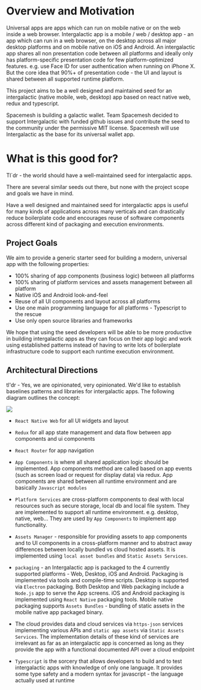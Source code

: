 # Overview and Motivation
Universal apps are apps which can run on mobile native or on the web inside a web browser.
Intergalactic app is a mobile / web / desktop app - an app which can run in a web browser, on the desktop across all major desktop platforms and on mobile native on iOS and Android. An intergalactic app shares all non presentation code between all platforms and ideally only has platform-specific presentation code for few platform-optimized features. e.g. use Face ID for user authentication when running on iPhone X. But the core idea that 90%+ of presentation code - the UI and layout is shared between all supported runtime platform.

This project aims to be a well designed and maintained seed for an intergalactic (native mobile, web, desktop) app based on react native web, redux and typescript.

Spacemesh is building a galactic wallet. Team Spacemesh decided to support Intergalactic with funded github issues and contribute the seed to the community under the permissive MIT license. Spacemesh will use Intergalactic as the base for its universal wallet app.

# What is this good for?
Tl`dr - the world should have a well-maintained seed for intergalactic apps.

There are several similar seeds out there, but none with the project scope and goals we have in mind.

Have a well designed and maintained seed for intergalactic apps is useful for many kinds of applications across many verticals and can drastically reduce boilerplate code and encourages reuse of software components across different kind of packaging and execution environments.

## Project Goals
We aim to provide a generic starter seed for building a modern, universal app with the following properties:
- 100% sharing of app components (business logic) between all platforms
- 100% sharing of platform services and assets management between all platform
- Native iOS and Android look-and-feel
- Reuse of all UI components and layout across all platforms
- Use one main programming language for all platforms - Typescript to the rescue
- Use only open source libraries and frameworks

We hope that using the seed developers will be able to be more productive in building intergalactic apps as they can focus on their app logic and work using established patterns instead of having to write lots of boilerplate infrastructure code to support each runtime execution environment.

## Architectural Directions

tl'dr - Yes, we are opinionated, very opinionated. We'd like to establish baselines patterns and libraries for intergalactic apps. The following diagram outlines the concept:

![](https://raw.githubusercontent.com/spacemeshos/intergalactic/master/arch_figure.png)

- `React Native Web` for all UI widgets and layout

- `Redux` for all app state management and data flow between app components and ui components

- `React Router` for app navigation

- `App Components` is where all shared application logic should be implemented. App components method are called based on app events (such as screen load or request for display data) via redux. App components are shared between all runtime environment and are basically `Javascript modules`

- `Platform Services` are cross-platform components to deal with local resources such as secure storage, local db and local file system. They are implemented to support all runtime environment. e.g. desktop, native, web... They are used by `App Components` to implement app functionality.

- `Assets Manager` - responsible for providing assets to app components and to UI components in a cross-platform manner and to abstract away differences between locally bundled vs cloud hosted assets. It is implemented using `local asset bundles` and `Static Assets Services`.

- `packaging` - an Intergalactic app is packaged to the 4 currently supported platforms - Web, Desktop, iOS and Android. Packaging is implemented via tools and compile-time scripts. Desktop is supported via `Electron` packaging. Both Desktop and Web packaging include a `Node.js` app to serve the App screens. iOS and Android packaging is implemented using `React Native` packaging tools. Mobile native packaging supports `Assets Bundles` - bundling of static assets in the mobile native app packaged binary.

- The cloud provides data and cloud services via `https-json` services implementing various APIs and `static app assets` via `Static Assets Services`. The implementation details of these kind of services are irrelevant as far as an intergalactic app is concerned as long as they provide the app with a functional documented API over a cloud endpoint

- `Typescript` is the sorcery that allows developers to build and to test intergalactic apps with knowledge of only one language. It provides some type safety and a modern syntax for javascript - the language actually used at runtime

